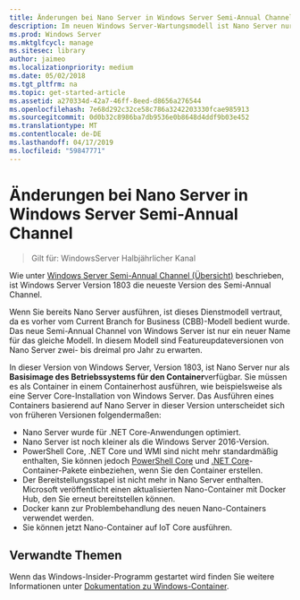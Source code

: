 ```yaml
---
title: Änderungen bei Nano Server in Windows Server Semi-Annual Channel
description: Im neuen Windows Server-Wartungsmodell ist Nano Server nur ein Container-Betriebssystem mit bestimmten Änderungen.
ms.prod: Windows Server
ms.mktglfcycl: manage
ms.sitesec: library
author: jaimeo
ms.localizationpriority: medium
ms.date: 05/02/2018
ms.tgt_pltfrm: na
ms.topic: get-started-article
ms.assetid: a270334d-42a7-46ff-8eed-d8656a276544
ms.openlocfilehash: 7e68d292c32ce58c786a3242203330fcae985913
ms.sourcegitcommit: 0d0b32c8986ba7db9536e0b8648d4ddf9b03e452
ms.translationtype: MT
ms.contentlocale: de-DE
ms.lasthandoff: 04/17/2019
ms.locfileid: "59847771"
---
```

# <a name="changes-to-nano-server-in-windows-server-semi-annual-channel"></a>Änderungen bei Nano Server in Windows Server Semi-Annual Channel

>Gilt für: WindowsServer Halbjährlicher Kanal


Wie unter [Windows Server Semi-Annual Channel (Übersicht)](semi-annual-channel-overview.md) beschrieben, ist Windows Server Version 1803 die neueste Version des Semi-Annual Channel.

Wenn Sie bereits Nano Server ausführen, ist dieses Dienstmodell vertraut, da es vorher vom Current Branch for Business (CBB)-Modell bedient wurde. Das neue Semi-Annual Channel von Windows Server ist nur ein neuer Name für das gleiche Modell. In diesem Modell sind Featureupdateversionen von Nano Server zwei- bis dreimal pro Jahr zu erwarten.

In dieser Version von Windows Server, Version 1803, ist Nano Server nur als **Basisimage des Betriebssystems für den Container**verfügbar. Sie müssen es als Container in einem Containerhost ausführen, wie beispielsweise als eine Server Core-Installation von Windows Server. Das Ausführen eines Containers basierend auf Nano Server in dieser Version unterscheidet sich von früheren Versionen folgendermaßen:

- Nano Server wurde für .NET Core-Anwendungen optimiert.
- Nano Server ist noch kleiner als die Windows Server 2016-Version.
- PowerShell Core, .NET Core und WMI sind nicht mehr standardmäßig enthalten, Sie können jedoch [PowerShell Core](https://hub.docker.com/r/microsoft/powershell/) und [.NET Core](https://hub.docker.com/r/microsoft/dotnet/)-Container-Pakete einbeziehen, wenn Sie den Container erstellen.
- Der Bereitstellungsstapel ist nicht mehr in Nano Server enthalten. Microsoft veröffentlicht einen aktualisierten Nano-Container mit Docker Hub, den Sie erneut bereitstellen können.
- Docker kann zur Problembehandlung des neuen Nano-Containers verwendet werden.
- Sie können jetzt Nano-Container auf IoT Core ausführen.

## <a name="related-topics"></a>Verwandte Themen
Wenn das Windows-Insider-Programm gestartet wird finden Sie weitere Informationen unter [Dokumentation zu Windows-Container](http://aka.ms/windowscontainers).
